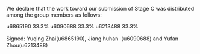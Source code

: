 We declare that the work toward our submission of Stage C was distributed among the group members as follows:

u6865190 33.3%
u6090688 33.3%
u6213488 33.3%

Signed: Yuqing Zhai(u6865190),  Jiang huhan（u6090688) and  Yufan Zhou(u6213488)